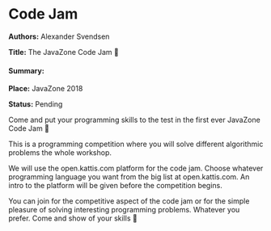# Code Jam

**Authors:** Alexander Svendsen

**Title:** The JavaZone Code Jam 🚀


#### Summary:

**Place:** JavaZone 2018

**Status:** Pending

Come and put your programming skills to the test in the first ever JavaZone Code Jam 🚀

This is a programming competition where you will solve different algorithmic problems the whole workshop.

We will use the open.kattis.com platform for the code jam. Choose whatever programming language you want from the big list at open.kattis.com. An intro to the platform will be given before the competition begins. 

You can join for the competitive aspect of the code jam or for the simple pleasure of solving interesting programming problems. Whatever you prefer. Come and show of your skills 👊
